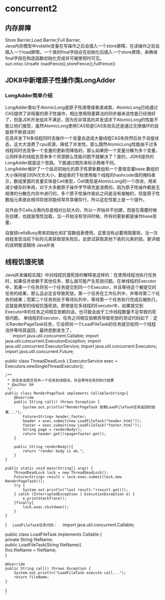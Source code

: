 # concurrent2  
## 内存屏障  
  Store Barrier,Load Barrier,Full Barrier,  
  Java内存模型中volatile变量在写操作之后会插入一个store屏障，在读操作之前会插入一个load屏障。一个类的final字段会在初始化后插入一个store屏障，来确保final字段在构造函数初始化完成并可被使用时可见。  
  sun.misc.Unsafe :loadFence(),storeFence(),fullFence()  
  
## JDK8中新增原子性操作类LongAdder  
### LongAdder简单介绍  
LongAdder类似于AtomicLong是原子性递增或者递减类，AtomicLong已经通过CAS提供了非阻塞的原子性操作，相比使用阻塞算法的同步器来说性能已经很好了，但是JDK开发组并不满足，因为在非常高的并发请求下AtomicLong的性能不能让他们接受，虽然AtomicLong使用CAS但是CAS失败后还是通过无限循环的自旋锁不断尝试的  
在高并发下N多线程同时去操作一个变量会造成大量线程CAS失败然后处于自旋状态，这大大浪费了cpu资源，降低了并发性。那么既然AtomicLong性能由于过多线程同时去竞争一个变量的更新而降低的，那么如果把一个变量分解为多个变量，让同样多的线程去竞争多个资源那么性能问题不就解决了？是的，JDK8提供的LongAdder就是这个思路。下面通过图形来标示两者不同。  
LongAdder维护了一个延迟初始化的原子性更新数组和一个基值变量base.数组的大小保持是2的N次方大小，数组表的下标使用每个线程的hashcode值的掩码表示，数组里面的变量实体是Cell类型，Cell类型是AtomicLong的一个改进，用来减少缓存的争用，对于大多数原子操作字节填充是浪费的，因为原子性操作都是无规律的分散在内存中进行的，多个原子性操作彼此之间是没有接触的，但是原子性数组元素彼此相邻存放将能经常共享缓存行，所以这在性能上是一个提升。

另外由于Cells占用内存是相对比较大的，所以一开始并不创建，而是在需要时候在创建，也就是惰性加载，当一开始没有空间时候，所有的更新都是操作base变量，

自旋锁cellsBusy用来初始化和扩容数组表使用，这里没有必要用阻塞锁，当一次线程发现当前下标的元素获取锁失败后，会尝试获取其他下表的元素的锁。更详细的说明敬请期待 Java并发  

## 线程饥饿死锁  
Java并发编程实践》中对线程饥饿死锁的解释是这样的：在使用线程池执行任务时，如果任务依赖于其他任务，那么就可能产生死锁问题。在单线程的Executor中，若果一个任务将另一个任务提交到同一个Executor，并且等待这个被提交的任务的结果，那么这必定会导致死锁。第一个任务在工作队列中，并等待第二个任务的结果；而第二个任务则处于等待队列中，等待第一个任务执行完成后被执行。这就是典型的线程饥饿死锁。即使是在多线程的Executor中，如果提交到Executor中的任务之间相互依赖的话，也可能会由于工作线程数量不足导致的死锁问题。
     单线程的Executor，任务之间相互依赖而导致死锁的测试代码如下：定义RanderPageTask任务，它会把另一个LoadFileTask的任务提交给同一个线程池并等待其返回，最终悲剧发生了。  
     `
     import java.util.concurrent.Callable;
import java.util.concurrent.ExecutionException;
import java.util.concurrent.ExecutorService;
import java.util.concurrent.Executors;
import java.util.concurrent.Future;

public class ThreadDeadLock {
	ExecutorService exec = Executors.newSingleThreadExecutor();
	
	/**
	 * 该任务会提交另外一个任务到线程池，并且等待任务的执行结果
	 * @author bh
	 */
	public class RenderPageTask implements Callable<String>{
		@Override
		public String call() throws Exception {
			System.out.println("RenderPageTask 依赖LoadFileTask任务返回的结果...");
			Future<String> header,footer;
			header = exec.submit(new LoadFileTask("header.html"));
			footer = exec.submit(new LoadFileTask("footer.html"));
			String page = renderBody();
			return header.get()+page+footer.get();
		}
		
		public String renderBody(){
			return "render body is ok.";
		}
	}
	
	public static void main(String[] args) {
		ThreadDeadLock lock = new ThreadDeadLock();
		Future<String> result = lock.exec.submit(lock.new RenderPageTask());
		try {
			System.out.println("last result:"+result.get());
		} catch (InterruptedException | ExecutionException e) {
			e.printStackTrace();
		}finally{
			lock.exec.shutdown();
		}
	}
}
     `  
 LoadFileTask任务代码：  
 `
    import java.util.concurrent.Callable;  
  
public class LoadFileTask implements Callable<String> {  
    private String fileName;  
    public LoadFileTask(String fileName){  
        this.fileName = fileName;  
    }  
      
    @Override  
    public String call() throws Exception {  
        System.out.println("LoadFileTask execute call...");  
        return fileName;  
    }  
}  
 `

